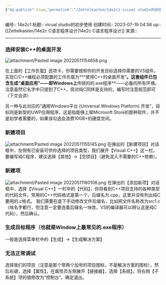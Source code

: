 ```yaml
---
{"dg-publish":true,"permalink":"/Zettelkasten/14e2c1 vicual studio的初步使用/","dgPassFrontmatter":true}
---
```


编号:: 14e2c1
标题:: vicual studio的初步使用
创建时间:: 2023-07-19 04:58
up:: [[Zettelkasten/14e2c C语言程序设计\|14e2c C语言程序设计]]
来源:: 

---
### 选择安装C++的桌面开发
![attachment/Pasted image 20220511154858.png](/img/user/attachment/Pasted%20image%2020220511154858.png)

在上面的【工作负载】选项卡，你需要按照你的开发目标选择你需要的VS组件。实现C/C++编程必须配置的工作负载为**“使用C++的桌面开发”**。这套组件已包含生成“桌面应用”——即Windows上**传统的的.exe程序**——必备的所有环境。注意虽然它名字中只提到了C++，但对纯C同样是支持的，编写时注意规范即可（下文会讲）

另一种与此对应的“通用Windows平台 (Universal Windows Platform) 开发”，目标则是新型的UWP应用程序，这是指能够上架Microsoft Store的那种软件，并不是初学者需要的，如果误勾选会浪费10GB+的硬盘空间。



### 新建项目
![attachment/Pasted image 20220511155145.png](/img/user/attachment/Pasted%20image%2020220511155145.png)
在弹出的【新建项目】对话框中，左侧有已安装可供你选择的项目类型，我们展开【Visual C++】这一栏。要编写纯C程序，建议选择【其他】→【空项目】（避免混入不需要的C++依赖）。

### 新建项
![attachment/Pasted image 20220511160106.png](/img/user/attachment/Pasted%20image%2020220511160106.png)
在弹出的【添加新项】对话框中，选择【Visual C++】一栏中的【代码】，你将看到C++项目支持的各种类型的代码文件。常用的C++代码格式是第一个，后缀名为.cpp，这里并没有列出纯C要用的.c格式。
我们需要在底下手动修改文件后缀名，比如把文件名称改为src1.c（啥名字都行，但注意一定要连着后缀名一块改，VS的编译器可以辨认这是纯C代码），然后确认。

### 生成目标程序（也就是Window上最常见的.exe程序）

一般是选择菜单栏中的【生成】→【生成解决方案】

### 无法正常调试
选择我们的项目（注意是那个带两个加号的项目图标，不是解决方案的图标），然后右键，选择【属性】，在属性页左侧展开【链接器】，选择【系统】，将右侧【子系统】项的值修改为“控制台”。确定退出。